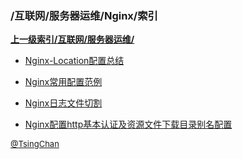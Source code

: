 ### /互联网/服务器运维/Nginx/索引


**[上一级索引/互联网/服务器运维/](/互联网/服务器运维/)**

- [Nginx-Location配置总结](/互联网/服务器运维/Nginx/Nginx-Location配置总结)

- [Nginx常用配置范例](/互联网/服务器运维/Nginx/Nginx常用配置范例)

- [Nginx日志文件切割](/互联网/服务器运维/Nginx/Nginx日志文件切割)

- [Nginx配置http基本认证及资源文件下载目录别名配置](/互联网/服务器运维/Nginx/Nginx配置http基本认证及资源文件下载目录别名配置)


<font size=2 color='grey'> [@TsingChan](https://github.com/tsingchan) </font>

